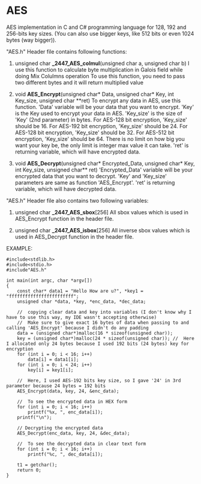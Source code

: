 # AES 
AES implementation in C and C# programming language for 128, 192 and 256-bits key sizes. (You can also use bigger keys, like 512 bits or even 1024 bytes (way bigger)).

"AES.h" Header file contains following functions:

1) unsigned char **_2447_AES_colmul**(unsigned char a, unsigned char b)
  I use this function to calculate byte multiplication in Galois field while doing Mix Colulmns operation
  To use this function, you need to pass two different bytes and it will return multiplied value
  
2) void **AES_Encrypt**(unsigned char* Data, unsigned char* Key, int Key_size, unsigned char **ret)
  To encrypt any data in AES, use this function.
  'Data' variable will be your data that you want to encrypt.
  'Key' is the Key used to encrypt your data in AES.
  'Key_size' is the size of 'Key' (2nd parameter) in bytes.
        For AES-128 bit encryption, 'Key_size' should be 16. For AES-192 bit encryption, 'Key_size' should be 24.
        For AES-128 bit encryption, 'Key_size' should be 32. For AES-512 bit encryption, 'Key_size' should be 64.
        There is no limit on how big you want your key be, the only limit is integer max value it can take.
  'ret' is returning variable, which will have encrypted data.
  
3) void **AES_Decrypt**(unsigned char* Encrypted_Data, unsigned char* Key, int Key_size, unsigned char** ret)
  'Encrypted_Data' variable will be your encrypted data that you want to decrypt.
  'Key' and 'Key_size' parameters are same as function 'AES_Encrypt'.
  'ret' is returning variable, which will have decrypted data.
  
"AES.h" Header file also contains two following variables:

1) unsigned char **_2447_AES_sbox**[256]
  All sbox values which is used in AES_Encrypt function in the header file.
  
1) unsigned char **_2447_AES_isbox**[256]
  All inverse sbox values which is used in AES_Decrypt function in the header file.
  
  
EXAMPLE:
```
#include<stdlib.h>
#include<stdio.h>
#include"AES.h"

int main(int argc, char *argv[])
{
	const char* data1 = "Hello How are u?", *key1 = "ffffffffffffffffffffffff";
	unsigned char *data, *key, *enc_data, *dec_data;
  
	//  copying clear data and key into variables (I don't know why I have to use this way, my IDE wasn't accepting otherwise)
	//  Make sure to give exact 16 bytes of data when passing to and calling 'AES_Encrypt' because I didn't do any padding
	data = (unsigned char*)malloc(16 * sizeof(unsigned char));
	key = (unsigned char*)malloc(24 * sizeof(unsigned char)); //  Here I allocated only 24 bytes because I used 192 bits (24 bytes) key for encryption
	for (int i = 0; i < 16; i++)
		data[i] = data1[i];
	for (int i = 0; i < 24; i++)
		key[i] = key1[i];

	//  Here, I used AES-192 bits key size, so I gave '24' in 3rd parameter because 24 bytes = 192 bits
	AES_Encrypt(data, key, 24, &enc_data);

	//  To see the encrypted data in HEX form
	for (int i = 0; i < 16; i++)
		printf("%x, ", enc_data[i]);
	printf("\n");

	// Decrypting the encrypted data
	AES_Decrypt(enc_data, key, 24, &dec_data);

	//  To see the decrypted data in clear text form
	for (int i = 0; i < 16; i++)
		printf("%c, ", dec_data[i]);

	t1 = getchar();
	return 0;
}
```

